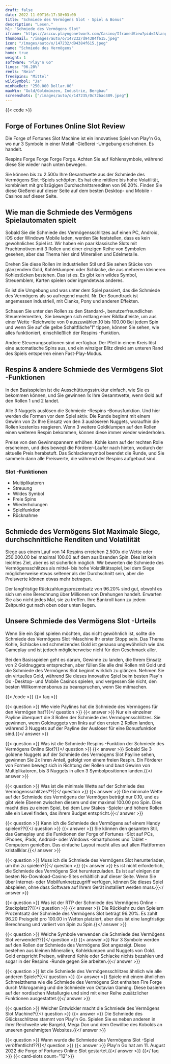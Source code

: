 ```yaml
---
draft: false
date: 2022-11-09T16:17:38+03:00
title: "Schmiede des Vermögens Slot - Spiel & Bonus"
description: "Lesen."
h1: "Schmiede des Vermögens Slot"
iframe: "https://asccw.playngonetwork.com/Casino/IframedView?pid=2&lang=en_US&practice=1&channel=desktop&div=flashobject&width=100%25&height=100%25&user=&password=&ctx=&demo=2&brand=&lobby=&rccurrentsessiontime=0&rcintervaltime=0&rcaccounthistoryurl=&rccontinueurl=&rcexiturl=&rchistoryurlmode=&autoplaylimits=0&autoplayreset=0&callback=flashCallback&rcmga=&resourcelevel=0&hasjackpots=False&country=&pauseplay=&playlimit=&selftest=&sessiontime=&gid=forgeoffortunes&gameId=622"
thumbnail: "/images/auto/o/147232/d94384f615.jpeg"
icon: "/images/auto/o/147232/d94384f615.jpeg"
name: "Schmiede des Vermögens"
home: true
weight: 1
software: "Play'n Go"
lines: "96.20%"
reels: "Nein"
freeSpins: "Mittel"
wildSymbol: "Ja"
minMaxBet: "250.000 Dollar.00"
maxWin: "Gold/Goldmünzen, Industrie, Bergbau"
screenshots: ["/images/auto/o/147235/0c72bac489.jpeg"]
---
```


{{< code >}}<h2>Forge of Fortunes Online Slot Review</h2><p>Die Forge of Fortunes Slot Machine ist ein innovatives Spiel von Play'n Go, wo nur 3 Symbole in einer Metall -Gießerei -Umgebung erscheinen. Es handelt. </p><p>Respins Forge Forge Forge Forge. Achten Sie auf Kohlensymbole, während diese Sie wieder nach unten bewegen.</p><p>Sie können bis zu 2.500x Ihre Gesamtwette aus der Schmiede des Vermögens Slot -Spiels schöpfen. Es hat eine mittlere bis hohe Volatilität, kombiniert mit großzügigen Durchschnittsrenditen von 96.20%. Finden Sie diese Gießerei auf dieser Seite auf dem besten Desktop- und Mobile -Casinos auf dieser Seite.</p><h2>Wie man die Schmiede des Vermögens Spielautomaten spielt</h2><p>Sobald Sie die Schmiede des Vermögensschlitzes auf einen PC, Android, iOS oder Windows Mobile laden, werden Sie feststellen, dass es kein gewöhnliches Spiel ist. Wir haben ein paar klassische Slots mit Fruchtmotiven mit 3 Rollen und einer einzigen Reihe von Symbolen gesehen, aber das Thema hier sind Mineralien und Edelmetalle. </p><p>Drehen Sie diese Rollen im industriellen Stil und Sie sehen Stücke von glänzendem Gold, Kohleklumpen oder Schlacke, die aus mehreren kleineren Kohlestücken bestehen. Das ist es. Es gibt kein wildes Symbol, Streuemblem, Karten spielen oder irgendetwas anderes.</p><p>Es ist die Umgebung und was unter dem Spiel passiert, das die Schmiede des Vermögens als so aufregend macht. Nr. Der Soundtrack ist angemessen industriell, mit Clanks, Pony und anderen Effekten.</p><p>Schauen Sie unter den Rollen zu den Standard-, benutzerfreundlichen Steuerelementen,. Sie bewegen sich entlang einer Bildlaufleiste, um aus einer Wette -Reichweite von 0 auszuwählen.10 bis 100.00 Bei jedem Spin und wenn Sie auf die gelbe Schaltfläche"I" tippen, können Sie sehen, wie alles funktioniert, einschließlich der Respins -Funktion.</p><p>Andere Steuerungsoptionen sind verfügbar. Der Pfeil in einem Kreis löst eine automatische Spins aus, und ein winziger Blitz direkt am unteren Rand des Spiels entsperren einen Fast-Play-Modus. </p><h2>Respins & andere Schmiede des Vermögens Slot -Funktionen</h2><p>In den Basisspielen ist die Ausschüttungsstruktur einfach, wie Sie es bekommen können, und Sie gewinnen 1x Ihre Gesamtwette, wenn Gold auf den Rollen 1 und 2 landet. </p><p>Alle 3 Nuggets auslösen die Schmiede -Respins -Bonusfunktion. Und hier werden die Formen vor dem Spiel aktiv. Die Runde beginnt mit einem Gewinn von 2x Ihre Einsatz von den 3 auslöseren Nuggets, woraufhin die Rollen kostenlos reagieren. Wenn 3 weitere Goldklumpen auf den Rollen einen weiteren Respin bekommen, können diese immer wieder wiederholen.</p><p>Preise von den Gewinnspannern erhöhen. Kohle kann auf der rechten Rolle erscheinen, und dies bewegt die Förderer-Läufer nach hinten, wodurch der aktuelle Preis herabstuft. Das Schlackensymbol beendet die Runde, und Sie sammeln dann alle Preiswerte, die während der Respins aufgebaut sind.</p><h3>
Slot -Funktionen</h3><ul>
<li></span>
Multiplikatoren</li>
<li></span>
Streuung</li>
<li></span>
Wildes Symbol</li>
<li></span>
Freie Spins</li>
<li></span>
Wiederholungen</li>
<li></span>
Spielfunktion</li>
<li></span>
Rücknahme</li></ul><h2>Schmiede des Vermögens Slot Maximale Siege, durchschnittliche Renditen und Volatilität</h2><p>Siege aus einem Lauf von 14 Respins erreichen 2.500x die Wette oder 250.000.00 bei maximal 100.00 auf dem auslösenden Spin. Dies ist kein leichtes Ziel, aber es ist sicherlich möglich. Wir bewerten die Schmiede des Vermögensschlitzes als mittel- bis hohe Volatilitätsspiel, bei dem Siege möglicherweise etwas seltener als der Durchschnitt sein, aber die Preiswerte können etwas mehr betragen.</p><p>Der langfristige Rückzahlungsprozentsatz von 96.20% sind gut, obwohl es sich um eine Berechnung über Millionen von Drehungen handelt. Erwarten Sie also nicht jedes Mal, sie zu treffen. Ihre Bankroll kann zu jedem Zeitpunkt gut nach oben oder unten liegen.</p><h2>Unsere Schmiede des Vermögens Slot -Urteils</h2><p>Wenn Sie ein Spiel spielen möchten, das nicht gewöhnlich ist, sollte die Schmiede des Vermögens Slot -Maschine Ihr erster Stopp sein. Das Thema Kohle, Schlacke und schmelzendes Gold ist genauso ungewöhnlich wie das Gameplay und ist jedoch möglicherweise nicht für den Geschmack aller. </p><p>Bei den Basisspielen geht es darum, Gewinne zu landen, die Ihrem Einsatz von 2 Goldnuggets entsprechen, aber füllen Sie alle drei Rollen mit Gold und die Schmiede des Vermögens Slot beginnt wirklich zu glänzen. Nehmen Sie ein virtuelles Gold, während Sie dieses innovative Spiel beim besten Play'n Go -Desktop- und Mobile Casinos spielen, und vergessen Sie nicht, den besten Willkommensbonus zu beanspruchen, wenn Sie mitmachen.</p>
{{< /code >}}
{{< faq >}}

{{< question >}} Wie viele Paylines hat die Schmiede des Vermögens für den Vermögen hat?{{</ question >}}
{{< answer >}} Nur ein einzelner Payline überquert die 3 Rollen der Schmiede des Vermögensschlitzes. Sie gewinnen, wenn Goldnuggets von links auf den ersten 2 Rollen landen, während 3 Nuggets auf der Payline der Auslöser für eine Bonusfunktion sind.{{</ answer >}}

{{< question >}} Was ist die Schmiede Respins -Funktion der Schmiede des Vermögens Online Slot?{{</ question >}}
{{< answer >}} Sobald Sie 3 goldene Nuggets auf der Schmiede des Vermögens Slot Payline sehen, gewinnen Sie 2x Ihren Anteil, gefolgt von einem freien Respin. Ein Förderer von Formen bewegt sich in Richtung der Rollen und baut Gewinn von Multiplikatoren, bis 3 Nuggets in allen 3 Symbolpositionen landen.{{</ answer >}}

{{< question >}} Was ist die minimale Wette auf der Schmiede des Vermögensschlitzes??{{</ question >}}
{{< answer >}} Die minimale Wette auf der Schmiede des Vermögens der Vermögen beträgt nur 0.10, und es gibt viele Ebenen zwischen diesem und der maximal 100.00 pro Spin. Dies macht dies zu einem Spiel, bei dem Low Stakes -Spieler und höhere Rollen alle ein Level finden, das ihrem Budget entspricht.{{</ answer >}}

{{< question >}} Kann ich die Schmiede des Vermögens auf einem Handy spielen??{{</ question >}}
{{< answer >}} Sie können den gesamten Stil, das Gameplay und die Funktionen der Forge of Fortunes -Slot auf PCs, iPhones, iPads, Android- oder Windows -Smartphones und Tablet -Computern genießen. Das einfache Layout macht alles auf allen Plattformen kristallklar.{{</ answer >}}

{{< question >}} Muss ich die Schmiede des Vermögens Slot herunterladen, um ihn zu spielen?{{</ question >}}
{{< answer >}} Es ist nicht erforderlich, die Schmiede des Vermögens Slot herunterzuladen. Es ist auf einigen der besten No-Download-Casino-Sites erhältlich auf dieser Seite. Wenn Sie über Internet- oder Mobilfunknetzzugriff verfügen, können Sie dieses Spiel abspielen, ohne dass Software auf Ihrem Gerät installiert werden muss.{{</ answer >}}

{{< question >}} Was ist der RTP der Schmiede des Vermögens Online -Steckplatz??{{</ question >}}
{{< answer >}} Die Rückkehr zu den Spielern Prozentsatz der Schmiede des Vermögens Slot beträgt 96.20%. Es zahlt 96.20 Preisgeld pro 100.00 in Wetten platziert, aber dies ist eine langfristige Berechnung und variiert von Spin zu Spin.{{</ answer >}}

{{< question >}} Welche Symbole verwenden die Schmiede des Vermögens Slot verwendet??{{</ question >}}
{{< answer >}} Nur 3 Symbole werden auf den Rollen der Schmiede des Vermögens Slot angezeigt. Diese bestehen aus kleinen Mineralien, Kohleklumpen und Nuggets von Gold. Gold entspricht Preisen, während Kohle oder Schlacke nichts bezahlen und sogar in der Respins -Runde gegen Sie arbeiten.{{</ answer >}}

{{< question >}} Ist die Schmiede des Vermögensschlitzes ähnlich wie alle anderen Spiele?{{</ question >}}
{{< answer >}} Spiele mit einem ähnlichen Schmelzthema wie die Schmiede des Vermögens Slot enthalten Fire Forge durch Mikrogaming und die Schmiede von Octavian Gaming. Diese basieren auf der nordischen Metallurgie und sind mit einer Reihe zusätzlicher Funktionen ausgestattet.{{</ answer >}}

{{< question >}} Welcher Entwickler macht die Schmiede des Vermögens Slot Machine?{{</ question >}}
{{< answer >}} Die Schmiede des Glücksschlitzes stammt von Play'n Go. Spielen Sie es neben anderen in ihrer Reichweite wie Bargeld, Mega Don und dem Gewölbe des Kobolds an unseren genehmigten Websites.{{</ answer >}}

{{< question >}} Wann wurde die Schmiede des Vermögens Slot -Spiel veröffentlicht??{{</ question >}}
{{< answer >}} Play'n Go hat am 11. August 2022 die Forge of Fortunes Online Slot gestartet.{{</ answer >}}
{{</ faq >}}
{{< card-slots count="12">}}